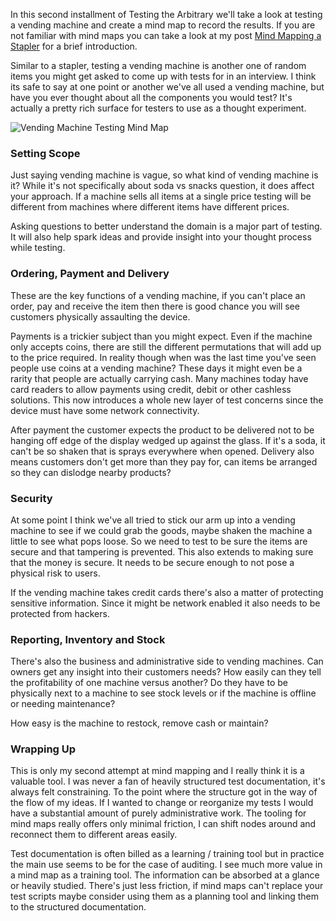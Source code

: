
In this second installment of Testing the Arbitrary we'll take a look at testing a vending machine and create a mind map to record the results. If you are not familiar with mind maps you can take a look at my post [Mind Mapping a Stapler](http://wp.me/p6vwxg-1T) for a brief introduction.

Similar to a stapler, testing a vending machine is another one of random items you might get asked to come up with tests for in an interview.  I think its safe to say at one point or another we've all used a vending machine, but have you ever thought about all the components you would test? It's actually a pretty rich surface for testers to use as a thought experiment. 

![Vending Machine Testing Mind Map](http://www.brendanconnolly.net/wp-content/uploads/2015/12/VendingMachine_map.png)

### Setting Scope
Just saying vending machine is vague, so what kind of vending machine is it? While it's not specifically about soda vs snacks question, it does affect your approach. If a machine sells all items at a single price testing will be different from machines where different items have different prices. 

Asking questions to better understand the domain is a major part of testing. It will also help spark ideas and provide insight into your thought process while testing.    

### Ordering, Payment and Delivery
These are the key functions of a vending machine, if you can't place an order, pay and receive the item then there is good chance you will see customers physically assaulting the device. 

Payments is a trickier subject than you might expect. Even if the machine only accepts coins, there are still the different permutations that will add up to the price required. In reality though when was the last time you've seen people use coins at a vending machine? These days it might even be a rarity that people are actually carrying cash. Many machines today have card readers to allow payments using credit, debit or other cashless solutions. This now introduces a whole new layer of test concerns since the device must have some network connectivity. 

After payment the customer expects the product to be delivered not to be hanging off edge of the display wedged up against the glass. If it's a soda, it can't be so shaken that is sprays everywhere when opened. Delivery also means customers don't get more than they pay for, can items be arranged so they can dislodge nearby products? 

### Security
At some point I think we've all tried to stick our arm up into a vending machine to see if we could grab the goods, maybe shaken the machine a little to see what pops loose. So we need to test to be sure the items are secure and that tampering is prevented. This also extends to making sure that the money is secure. It needs to be secure enough to not pose a physical risk to users. 

If the vending machine takes credit cards there's also a matter of protecting sensitive information. Since it might be network enabled it also needs to be protected from hackers.

### Reporting, Inventory and Stock
There's also the business and administrative side to vending machines. Can owners get any insight into their customers needs? How easily can they tell the profitability of one machine versus another? Do they have to be physically next to a machine to see stock levels or if the machine is offline or needing maintenance? 

How easy is the machine to restock, remove cash or maintain? 

### Wrapping Up
This is only my second attempt at mind mapping and I really think it is a valuable tool. I was never a fan of heavily structured test documentation, it's always felt constraining. To the point where the structure got in the way of the flow of my ideas. If I wanted to change or reorganize my tests I would have a substantial amount of purely administrative work. The tooling for mind maps really offers only minimal friction, I can shift nodes around and reconnect them to different areas easily. 

Test documentation is often billed as a learning / training tool but in practice the main use seems to be for the case of auditing. I see much more value in a mind map as a training tool. The information can be absorbed at a glance or heavily studied. There's just less friction, if mind maps can't replace your test scripts maybe consider using them as a planning tool and linking them to the structured documentation.   

 

